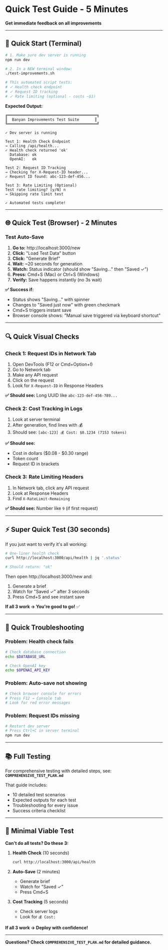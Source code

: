 # Quick Test Guide - 5 Minutes
**Get immediate feedback on all improvements**

---

## 🚀 Quick Start (Terminal)

```bash
# 1. Make sure dev server is running
npm run dev

# 2. In a NEW terminal window:
./test-improvements.sh

# This automated script tests:
# ✓ Health check endpoint
# ✓ Request ID tracking
# ✓ Rate limiting (optional - costs ~$1)
```

**Expected Output:**
```
╔════════════════════════════════════════╗
║  Banyan Improvements Test Suite       ║
╚════════════════════════════════════════╝

✓ Dev server is running

Test 1: Health Check Endpoint
→ Calling /api/health...
✓ Health check returned 'ok'
  Database: ok
  OpenAI:   ok

Test 2: Request ID Tracking
→ Checking for X-Request-ID header...
✓ Request ID found: abc-123-def-456...

Test 3: Rate Limiting (Optional)
Test rate limiting? [y/N] n
→ Skipping rate limit test

✓ Automated tests complete!
```

---

## 🌐 Quick Test (Browser) - 2 Minutes

### Test Auto-Save

1. **Go to:** http://localhost:3000/new
2. **Click:** "Load Test Data" button
3. **Click:** "Generate Brief"
4. **Wait:** ~20 seconds for generation
5. **Watch:** Status indicator (should show "Saving..." then "Saved ✓")
6. **Press:** Cmd+S (Mac) or Ctrl+S (Windows)
7. **Verify:** Save happens instantly (no 3s wait)

**✅ Success if:**
- Status shows "Saving..." with spinner
- Changes to "Saved just now" with green checkmark
- Cmd+S triggers instant save
- Browser console shows: "Manual save triggered via keyboard shortcut"

---

## 🔍 Quick Visual Checks

### Check 1: Request IDs in Network Tab
1. Open DevTools (F12 or Cmd+Option+I)
2. Go to Network tab
3. Make any API request
4. Click on the request
5. Look for `X-Request-ID` in Response Headers

**✅ Should see:** Long UUID like `abc-123-def-456-789...`

### Check 2: Cost Tracking in Logs
1. Look at server terminal
2. After generation, find lines with 💰
3. Should see: `[abc-123] 💰 Cost: $0.1234 (7153 tokens)`

**✅ Should see:**
- Cost in dollars ($0.08 - $0.30 range)
- Token count
- Request ID in brackets

### Check 3: Rate Limiting Headers
1. In Network tab, click any API request
2. Look at Response Headers
3. Find `X-RateLimit-Remaining`

**✅ Should see:** Number like `9` (if first request)

---

## ⚡ Super Quick Test (30 seconds)

If you just want to verify it's all working:

```bash
# One-liner health check
curl http://localhost:3000/api/health | jq '.status'

# Should return: "ok"
```

Then open http://localhost:3000/new and:
1. Generate a brief
2. Watch for "Saved ✓" after 3 seconds
3. Press Cmd+S and see instant save

**If all 3 work → You're good to go!** ✅

---

## 🐛 Quick Troubleshooting

### Problem: Health check fails
```bash
# Check database connection
echo $DATABASE_URL

# Check OpenAI key
echo $OPENAI_API_KEY
```

### Problem: Auto-save not showing
```bash
# Check browser console for errors
# Press F12 → Console tab
# Look for red error messages
```

### Problem: Request IDs missing
```bash
# Restart dev server
# Press Ctrl+C in server terminal
npm run dev
```

---

## 📚 Full Testing

For comprehensive testing with detailed steps, see:
**`COMPREHENSIVE_TEST_PLAN.md`**

That guide includes:
- 10 detailed test scenarios
- Expected outputs for each test
- Troubleshooting for every issue
- Success criteria checklist

---

## 🎯 Minimal Viable Test

**Can't do all tests? Do these 3:**

1. **Health Check** (10 seconds)
   ```bash
   curl http://localhost:3000/api/health
   ```

2. **Auto-Save** (2 minutes)
   - Generate brief
   - Watch for "Saved ✓"
   - Press Cmd+S

3. **Cost Tracking** (5 seconds)
   - Check server logs
   - Look for `💰 Cost:`

**If all 3 work → Deploy with confidence!**

---

**Questions? Check `COMPREHENSIVE_TEST_PLAN.md` for detailed guidance.**

